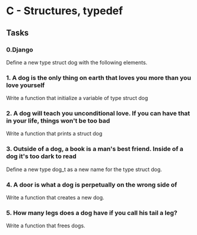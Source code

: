 # C - Structures, typedef

## Tasks

### 0.Django
Define a new type struct dog with the following elements.

### 1. A dog is the only thing on earth that loves you more than you love yourself
Write a function that initialize a variable of type struct dog

### 2. A dog will teach you unconditional love. If you can have that in your life, things won't be too bad
Write a function that prints a struct dog

### 3. Outside of a dog, a book is a man's best friend. Inside of a dog it's too dark to read
Define a new type dog_t as a new name for the type struct dog.

### 4. A door is what a dog is perpetually on the wrong side of
Write a function that creates a new dog.

### 5. How many legs does a dog have if you call his tail a leg?
Write a function that frees dogs.
